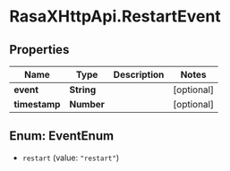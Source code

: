 # RasaXHttpApi.RestartEvent

## Properties

Name | Type | Description | Notes
------------ | ------------- | ------------- | -------------
**event** | **String** |  | [optional] 
**timestamp** | **Number** |  | [optional] 



## Enum: EventEnum


* `restart` (value: `"restart"`)




